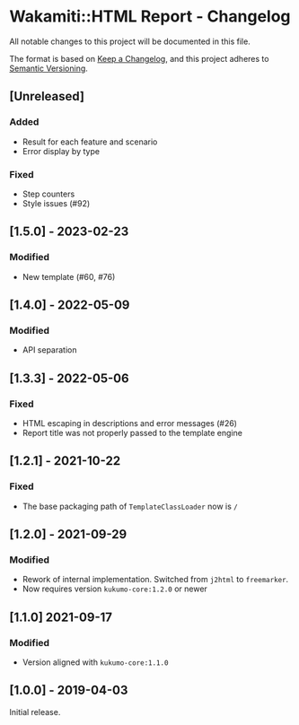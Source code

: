 # Wakamiti::HTML Report - Changelog

All notable changes to this project will be documented in this file.

The format is based on [Keep a Changelog][1],
and this project adheres to [Semantic Versioning][2].

## [Unreleased]

### Added

- Result for each feature and scenario
- Error display by type

### Fixed

- Step counters
- Style issues (#92)

## [1.5.0] - 2023-02-23

### Modified

- New template (#60, #76)

## [1.4.0] - 2022-05-09

### Modified

- API separation

## [1.3.3] - 2022-05-06

### Fixed

- HTML escaping in descriptions and error messages (#26)
- Report title was not properly passed to the template engine

## [1.2.1] - 2021-10-22

### Fixed

- The base packaging path of `TemplateClassLoader` now is `/`

## [1.2.0] - 2021-09-29

### Modified

- Rework of internal implementation. Switched from `j2html` to
`freemarker`. 
- Now requires version `kukumo-core:1.2.0` or newer

## [1.1.0] 2021-09-17

### Modified

- Version aligned with `kukumo-core:1.1.0`

## [1.0.0] - 2019-04-03

Initial release.  


[1]: <https://keepachangelog.com/en/1.0.0/>
[2]: <https://semver.org>